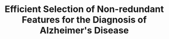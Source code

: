 ---
title:          "Efficient Selection of Non-redundant Features for the Diagnosis of Alzheimer's Disease"
authors:        <b>Pedro Morgado</b>, Margarida Silveira and Jorge S Marques
venue:          International Symposium on Biomedical Imaging (ISBI), San Francisco, CA, 2013.
year:           "2013"
thumbnail:      assets/publications/2013-mnrmr-isbi/thumbnail.jpg
links:
    pdf:        assets/publications/2013-mnrmr-isbi/paper.pdf
    bibtex:     assets/publications/2013-mnrmr-isbi/ref.txt
    poster:     assets/publications/2013-mnrmr-isbi/poster.pdf
---